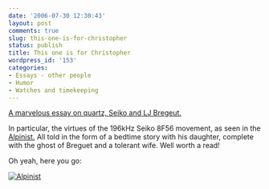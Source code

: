 ```yaml
---
date: '2006-07-30 12:30:43'
layout: post
comments: true
slug: this-one-is-for-christopher
status: publish
title: This one is for Christopher
wordpress_id: '153'
categories:
- Essays - other people
- Humor
- Watches and timekeeping
---
```


[A marvelous essay on quartz, Seiko and LJ Bregeut.](http://www.network54.com/Forum/169624/message/1084211946/The+Angry+Horologist+Presents-++Accuracy+and+other+Bedtime+Stories)

In particular, the virtues of the 196kHz Seiko 8F56 movement, as seen in the [Alpinist.](http://www.higuchi-inc.com/sbcj019.html) All told in the form of a bedtime story with his daughter, complete with the ghost of Breguet and a tolerant wife. Well worth a read!

Oh yeah, here you go:

[
![Alpinist](http://www.higuchi-inc.com/new-alpinist-s.jpg)
](http://www.higuchi-inc.com/sbcj019.html)

